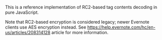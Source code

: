 This is a reference implementation of RC2-based <en-crypt> tag contents
decoding in pure JavaScript.

Note that RC2-based encryption is considered legacy; newer Evernote clients
use AES encryption instead. See https://help.evernote.com/hc/en-us/articles/208314128
article for more information.
